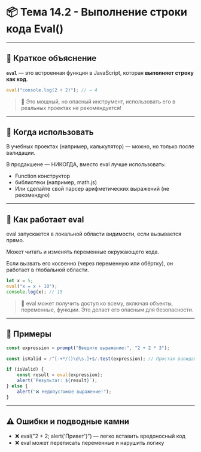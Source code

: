 # 📦 Тема 14.2 - Выполнение строки кода Eval()

---

## 🔹 Краткое объяснение

**`eval`** — это встроенная функция в JavaScript, которая **выполняет строку как код**.

```javascript
eval("console.log(2 + 2)"); // → 4
```

> 📌 Это мощный, но опасный инструмент, использовать его в реальных проектах не рекомендуется!

---

## 🔹 Когда использовать
В учебных проектах (например, калькулятор) — можно, но только после валидации.

В продакшене — НИКОГДА, вместо eval лучше использовать:
- Function конструктор
- библиотеки (например, math.js)
- Или сделайте свой парсер арифметических выражений (не рекомендую)

---

## 🔹 Как работает eval
eval запускается в локальной области видимости, если вызывается прямо.

Может читать и изменять переменные окружающего кода.

Если вызвать его косвенно (через переменную или обёртку), он работает в глобальной области.

```javascript
let x = 5;
eval("x = x + 10");
console.log(x); // 15
```

> 📌 eval может получить доступ ко всему, включая объекты, переменные, функции. Это делает его опасным для безопасности.

---

## 🔹 Примеры
```javascript
const expression = prompt("Введите выражение:", "2 + 2 * 3");

const isValid = /^[-+*/()\d\s.]+$/.test(expression); // Простая валидация

if (isValid) {
    const result = eval(expression);
    alert(`Результат: ${result}`);
} else {
    alert("❌ Недопустимое выражение!");
}
```

---

## ⚠️ Ошибки и подводные камни
- ❌ eval("2 + 2; alert('Привет')") — легко вставить вредоносный код
- ❌ eval может переписать переменные и нарушить логику
